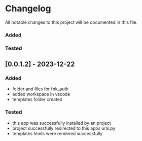 # Changelog

All notable changes to this project will be documented in this file.

### Added

### Tested

## [0.0.1.2] - 2023-12-22

### Added

- folder and files for fnk_auth
- added workspace in vscode
- templates folder created

### Tested

- this app was successfully installed by an project
- project successfully redirected to this apps urls.py
- templates htmls were rendered successfully
